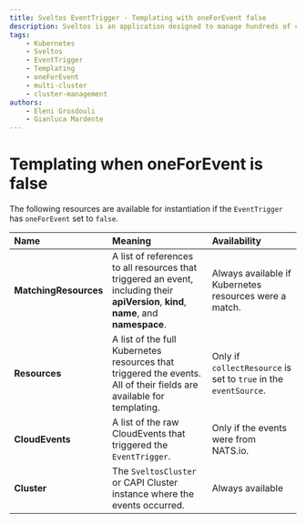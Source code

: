 ```yaml
---
title: Sveltos EventTrigger - Templating with oneForEvent false
description: Sveltos is an application designed to manage hundreds of clusters by providing declarative APIs to deploy Kubernetes add-ons across multiple clusters.
tags:
    - Kubernetes
    - Sveltos
    - EventTrigger
    - Templating
    - oneForEvent
    - multi-cluster
    - cluster-management
authors:
    - Eleni Grosdouli
    - Gianluca Mardente
---
```


# Templating when oneForEvent is false

The following resources are available for instantiation if the `EventTrigger` has `oneForEvent` set to `false`.

| Name | Meaning | Availability |
| :--- | :--- | :--- |
| **MatchingResources** | A list of references to all resources that triggered an event, including their **apiVersion**, **kind**, **name**, and **namespace**. | Always available if Kubernetes resources were a match. |
| **Resources** | A list of the full Kubernetes resources that triggered the events. All of their fields are available for templating. | Only if `collectResource` is set to `true` in the `eventSource`. |
| **CloudEvents** | A list of the raw CloudEvents that triggered the `EventTrigger`. | Only if the events were from NATS.io. |
| **Cluster** | The `SveltosCluster` or CAPI Cluster instance where the events occurred. | Always available |
